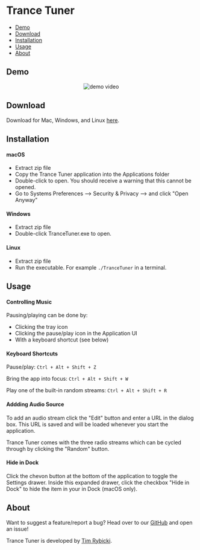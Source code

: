 # Trance Tuner

- [Demo](#demo)
- [Download](#download)
- [Installation](#installation)
- [Usage](#usage)
- [About](#about)

## Demo <a name="demo"></a>

<p align="center">
  <img src="https://imgur.com/oCGfULa.gif" alt="demo video" style="max-height:600px;">
</p>

## Download <a name="download"></a>

Download for Mac, Windows, and Linux [here](https://github.com/trybick/trance-tuner/releases).

## Installation <a name="installation"></a>

#### macOS

- Extract zip file
- Copy the Trance Tuner application into the Applications folder
- Double-click to open. You should receive a warning that this cannot be opened.
- Go to Systems Preferences --> Security & Privacy --> and click "Open Anyway"

#### Windows

- Extract zip file
- Double-click TranceTuner.exe to open.

#### Linux

- Extract zip file
- Run the executable. For example `./TranceTuner` in a terminal.

## Usage <a name="usage"></a>

#### Controlling Music

Pausing/playing can be done by:

- Clicking the tray icon
- Clicking the pause/play icon in the Application UI
- With a keyboard shortcut (see below)

#### Keyboard Shortcuts

Pause/play: `Ctrl + Alt + Shift + Z`

Bring the app into focus: `Ctrl + Alt + Shift + W`

Play one of the built-in random streams: `Ctrl + Alt + Shift + R`

#### Addding Audio Source

To add an audio stream click the "Edit" button and enter a URL in the dialog box. This URL is saved and will be loaded whenever you start the application.

Trance Tuner comes with the three radio streams which can be cycled through by clicking the "Random" button.

#### Hide in Dock

Click the chevon button at the bottom of the application to toggle the Settings drawer. Inside this expanded drawer, click the checkbox "Hide in Dock" to hide the item in your in Dock (macOS only).

## About <a name="about"></a>

Want to suggest a feature/report a bug? Head over to our [GitHub](https://github.com/trybick/trance-tuner) and open an issue!

Trance Tuner is developed by [Tim Rybicki](https://timr.dev/).
